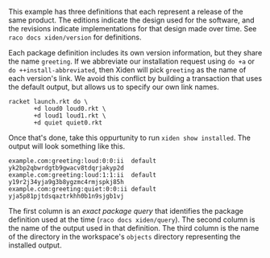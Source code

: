 This example has three definitions that each represent a release of
the same product. The editions indicate the design used for the
software, and the revisions indicate implementations for that design
made over time. See `raco docs xiden/version` for definitions.

Each package definition includes its own version information, but they
share the name `greeting`. If we abbreviate our installation request
using `do +a` or `do ++install-abbreviated`, then Xiden will pick
`greeting` as the name of each version's link.  We avoid this conflict
by building a transaction that uses the default output, but allows us
to specify our own link names.

```
racket launch.rkt do \
       +d loud0 loud0.rkt \
       +d loud1 loud1.rkt \
       +d quiet quiet0.rkt
```

Once that's done, take this oppurtunity to run `xiden show installed`.
The output will look something like this.

```
example.com:greeting:loud:0:0:ii  default yk2bp2qbwrdgtb9gwacv8tdqrjakyp2d
example.com:greeting:loud:1:1:ii  default y19r2j34yja9g3b8ygzmc4rmjspkj85h
example.com:greeting:quiet:0:0:ii default yja5p81pjtdsqaztrkhh0b1n9sjgb1vj
```

The first column is an _exact package query_ that identifies the
package definition used at the time (`raco docs xiden/query`). The
second column is the name of the output used in that definition. The
third column is the name of the directory in the workspace's `objects`
directory representing the installed output.
